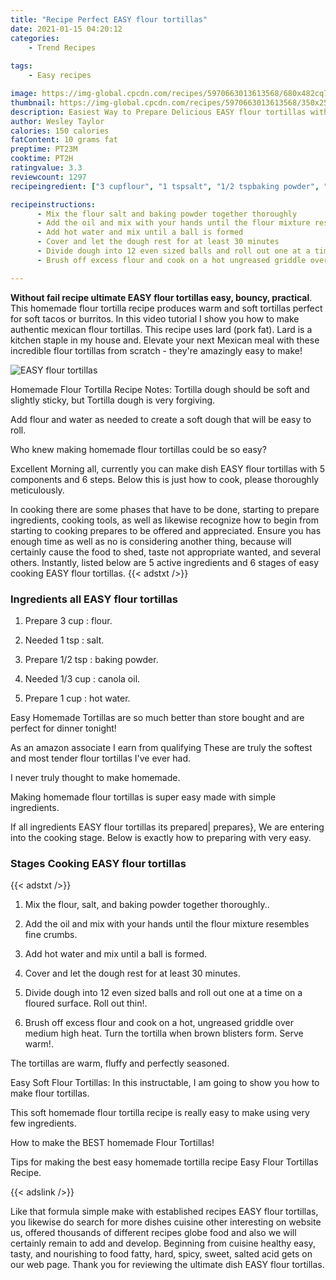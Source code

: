 ```yaml
---
title: "Recipe Perfect EASY flour tortillas"
date: 2021-01-15 04:20:12
categories:
    - Trend Recipes
    
tags:
    - Easy recipes

image: https://img-global.cpcdn.com/recipes/5970663013613568/680x482cq70/easy-flour-tortillas-recipe-main-photo.jpg
thumbnail: https://img-global.cpcdn.com/recipes/5970663013613568/350x250cq70/easy-flour-tortillas-recipe-main-photo.jpg
description: Easiest Way to Prepare Delicious EASY flour tortillas with 5 ingredients and 6 stages of easy cooking.
author: Wesley Taylor
calories: 150 calories
fatContent: 10 grams fat
preptime: PT23M
cooktime: PT2H
ratingvalue: 3.3
reviewcount: 1297
recipeingredient: ["3 cupflour", "1 tspsalt", "1/2 tspbaking powder", "1/3 cupcanola oil", "1 cuphot water"]

recipeinstructions: 
      - Mix the flour salt and baking powder together thoroughly 
      - Add the oil and mix with your hands until the flour mixture resembles fine crumbs 
      - Add hot water and mix until a ball is formed 
      - Cover and let the dough rest for at least 30 minutes 
      - Divide dough into 12 even sized balls and roll out one at a time on a floured surface Roll out thin 
      - Brush off excess flour and cook on a hot ungreased griddle over medium high heat Turn the tortilla when brown blisters form Serve warm

---
```




**Without fail recipe ultimate EASY flour tortillas easy, bouncy, practical**. This homemade flour tortilla recipe produces warm and soft tortillas perfect for soft tacos or burritos. In this video tutorial I show you how to make authentic mexican flour tortillas. This recipe uses lard (pork fat). Lard is a kitchen staple in my house and. Elevate your next Mexican meal with these incredible flour tortillas from scratch - they&#39;re amazingly easy to make!


![EASY flour tortillas](https://img-global.cpcdn.com/recipes/5970663013613568/680x482cq70/easy-flour-tortillas-recipe-main-photo.jpg "EASY flour tortillas")



Homemade Flour Tortilla Recipe Notes: Tortilla dough should be soft and slightly sticky, but Tortilla dough is very forgiving.

Add flour and water as needed to create a soft dough that will be easy to roll.

Who knew making homemade flour tortillas could be so easy?


Excellent Morning all, currently you can make dish EASY flour tortillas with 5 components and 6 steps. Below this is just how to cook, please thoroughly meticulously.

In cooking there are some phases that have to be done, starting to prepare ingredients, cooking tools, as well as likewise recognize how to begin from starting to cooking prepares to be offered and appreciated. Ensure you has enough time as well as no is considering another thing, because will certainly cause the food to shed, taste not appropriate wanted, and several others. Instantly, listed below are 5 active ingredients and 6 stages of easy cooking EASY flour tortillas.
{{< adstxt />}}

### Ingredients all EASY flour tortillas


1. Prepare 3 cup : flour.

1. Needed 1 tsp : salt.

1. Prepare 1/2 tsp : baking powder.

1. Needed 1/3 cup : canola oil.

1. Prepare 1 cup : hot water.


Easy Homemade Tortillas are so much better than store bought and are perfect for dinner tonight!

As an amazon associate I earn from qualifying These are truly the softest and most tender flour tortillas I&#39;ve ever had.

I never truly thought to make homemade.

Making homemade flour tortillas is super easy made with simple ingredients.


If all ingredients EASY flour tortillas its prepared| prepares}, We are entering into the cooking stage. Below is exactly how to preparing with very easy.

### Stages Cooking EASY flour tortillas

{{< adstxt />}}


1. Mix the flour, salt, and baking powder together thoroughly..



1. Add the oil and mix with your hands until the flour mixture resembles fine crumbs.



1. Add hot water and mix until a ball is formed.



1. Cover and let the dough rest for at least 30 minutes.



1. Divide dough into 12 even sized balls and roll out one at a time on a floured surface. Roll out thin!.



1. Brush off excess flour and cook on a hot, ungreased griddle over medium high heat. Turn the tortilla when brown blisters form. Serve warm!.




The tortillas are warm, fluffy and perfectly seasoned.

Easy Soft Flour Tortillas: In this instructable, I am going to show you how to make flour tortillas.

This soft homemade flour tortilla recipe is really easy to make using very few ingredients.

How to make the BEST homemade Flour Tortillas!

Tips for making the best easy homemade tortilla recipe Easy Flour Tortillas Recipe.


{{< adslink />}}

Like that formula simple make with established recipes EASY flour tortillas, you likewise do search for more dishes cuisine other interesting on website us, offered thousands of different recipes globe food and also we will certainly remain to add and develop. Beginning from cuisine healthy easy, tasty, and nourishing to food fatty, hard, spicy, sweet, salted acid gets on our web page. Thank you for reviewing the ultimate dish EASY flour tortillas.
